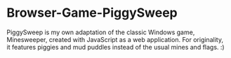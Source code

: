 # Browser-Game-PiggySweep
PiggySweep is my own adaptation of the classic Windows game, Minesweeper, created with JavaScript as a web application. For originality, it features piggies and mud puddles instead of the usual mines and flags. :)
